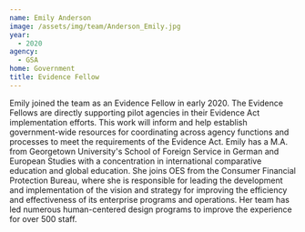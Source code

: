 ```yaml
---
name: Emily Anderson
image: /assets/img/team/Anderson_Emily.jpg
year: 
  - 2020
agency:
  - GSA
home: Government
title: Evidence Fellow
---
```


Emily joined the team as an Evidence Fellow in early 2020. The Evidence Fellows are directly supporting pilot agencies in their Evidence Act implementation efforts. This work will inform and help establish government-wide resources for coordinating across agency functions and processes to meet the requirements of the Evidence Act. Emily has a M.A. from Georgetown University's School of Foreign Service in German and European Studies with a concentration in international comparative education and global education. She joins OES from the Consumer Financial Protection Bureau, where she is responsible for leading the development and implementation of the vision and strategy for improving the efficiency and effectiveness of its enterprise programs and operations. Her team has led numerous human-centered design programs to improve the experience for over 500 staff.
